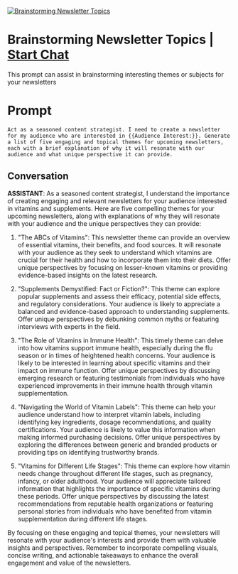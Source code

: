 
[![Brainstorming Newsletter Topics](https://flow-prompt-covers.s3.us-west-1.amazonaws.com/icon/illustrative/illus_6.png)](https://gptcall.net/chat.html?data=%7B%22contact%22%3A%7B%22id%22%3A%22eoLVA2ulRwPxZYHiLZ8D5%22%2C%22flow%22%3Atrue%7D%7D)
# Brainstorming Newsletter Topics | [Start Chat](https://gptcall.net/chat.html?data=%7B%22contact%22%3A%7B%22id%22%3A%22eoLVA2ulRwPxZYHiLZ8D5%22%2C%22flow%22%3Atrue%7D%7D)
This prompt can assist in brainstorming interesting themes or subjects for your newsletters

# Prompt

```
Act as a seasoned content strategist. I need to create a newsletter for my audience who are interested in {{Audience Interest:}}. Generate a list of five engaging and topical themes for upcoming newsletters, each with a brief explanation of why it will resonate with our audience and what unique perspective it can provide.
```

## Conversation

**ASSISTANT**: As a seasoned content strategist, I understand the importance of creating engaging and relevant newsletters for your audience interested in vitamins and supplements. Here are five compelling themes for your upcoming newsletters, along with explanations of why they will resonate with your audience and the unique perspectives they can provide:



1. "The ABCs of Vitamins": This newsletter theme can provide an overview of essential vitamins, their benefits, and food sources. It will resonate with your audience as they seek to understand which vitamins are crucial for their health and how to incorporate them into their diets. Offer unique perspectives by focusing on lesser-known vitamins or providing evidence-based insights on the latest research.



2. "Supplements Demystified: Fact or Fiction?": This theme can explore popular supplements and assess their efficacy, potential side effects, and regulatory considerations. Your audience is likely to appreciate a balanced and evidence-based approach to understanding supplements. Offer unique perspectives by debunking common myths or featuring interviews with experts in the field.



3. "The Role of Vitamins in Immune Health": This timely theme can delve into how vitamins support immune health, especially during the flu season or in times of heightened health concerns. Your audience is likely to be interested in learning about specific vitamins and their impact on immune function. Offer unique perspectives by discussing emerging research or featuring testimonials from individuals who have experienced improvements in their immune health through vitamin supplementation.



4. "Navigating the World of Vitamin Labels": This theme can help your audience understand how to interpret vitamin labels, including identifying key ingredients, dosage recommendations, and quality certifications. Your audience is likely to value this information when making informed purchasing decisions. Offer unique perspectives by exploring the differences between generic and branded products or providing tips on identifying trustworthy brands.



5. "Vitamins for Different Life Stages": This theme can explore how vitamin needs change throughout different life stages, such as pregnancy, infancy, or older adulthood. Your audience will appreciate tailored information that highlights the importance of specific vitamins during these periods. Offer unique perspectives by discussing the latest recommendations from reputable health organizations or featuring personal stories from individuals who have benefited from vitamin supplementation during different life stages.



By focusing on these engaging and topical themes, your newsletters will resonate with your audience's interests and provide them with valuable insights and perspectives. Remember to incorporate compelling visuals, concise writing, and actionable takeaways to enhance the overall engagement and value of the newsletters.


